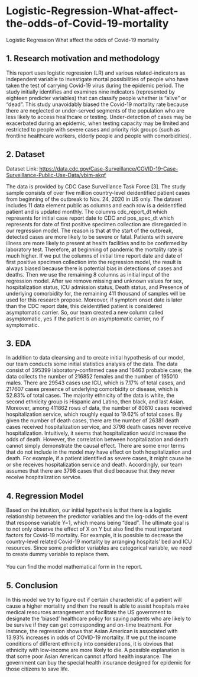 # Logistic-Regression-What-affect-the-odds-of-Covid-19-mortality
Logistic Regression What affect the odds of Covid-19 mortality

## 1. Research motivation and methodology

This report uses logistic regression (LR) and various related-indicators as independent variable to investigate mortal possibilities of people who have taken the test of carrying Covid-19 virus during the epidemic period. The study initially identifies and examines nine indicators (represented by eighteen predicter variables) that can classify people whether is “alive” or “dead”. This study unavoidably biased the Covid-19 mortality rate because there are neglected or under-served segments of the population who are less likely to access healthcare or testing. Under-detection of cases may be exacerbated during an epidemic, when testing capacity may be limited and restricted to people with severe cases and priority risk groups (such as frontline healthcare workers, elderly people and people with comorbidities).

## 2. Dataset

Dataset Link: https://data.cdc.gov/Case-Surveillance/COVID-19-Case-Surveillance-Public-Use-Data/vbim-akqf

The data is provided by CDC Case Surveillance Task Force [3]. The study sample consists of over five million country-level deidentified patient cases from beginning of the outbreak to Nov. 24, 2020 in US only. The dataset includes 11 data element public as columns and each row is a deidentified patient and is updated monthly. The columns cdc_report_dt which represents for initial case report date to CDC and pos_spec_dt which represents for date of first positive specimen collection are disregarded in our regression model. The reason is that at the start of the outbreak, detected cases are more likely to be severe or fatal.
Patients with severe illness are more likely to present at health facilities and to be confirmed by laboratory test. Therefore, at beginning of pandemic the mortality rate is much higher. If we put the columns of initial time report date and date of first positive specimen collection into the regression model, the result is always biased because there is potential bias in detections of cases and deaths.
Then we use the remaining 8 columns as initial input of the regression model. After we remove missing and unknown values for sex, hospitalization status, ICU admission status, Death status, and Presence of underlying comorbidity for, the remaining 411 thousand of samples will be used for this research propose. Moreover, if symptom onset date is later than the CDC report date, this deidentified patient is considered asymptomatic carrier. So, our team created a new column called asymptomatic, yes if the patient is an asymptomatic carrier, no if symptomatic.

## 3. EDA

In addition to data cleansing and to create initial hypothesis of our model, our team conducts some initial statistics analysis of the data. The data consist of 395399 laboratory-confirmed case and 16463 probable case; the data collects the number of 216852 females and the number of 195010 males. There are 29543 cases use ICU, which is 7.17% of total cases, and 217607 cases presence of underlying comorbidity or disease, which is 52.83% of total cases. The majority ethnicity of the data is white, the second ethnicity group is Hispanic and Latino, then black, and last Asian.
Moreover, among 411862 rows of data, the number of 80810 cases received hospitalization service, which roughly equal to 19.62% of total cases. By given the number of death cases, there are the number of 26381 death cases received hospitalization service, and 3798 death cases never receive hospitalization. Intuitively, it seems that hospitalization would increase the odds of death. However, the correlation between hospitalization and death cannot simply demonstrate the causal effect. There are some error terms that do not include in the model may have effect on both hospitalization and death. For example, if a patient identified as severe cases, it might cause he or she receives hospitalization service and death.
Accordingly, our team assumes that there are 3798 cases that died because that they never receive hospitalization service.

## 4. Regression Model

Based on the intuition, our initial hypothesis is that there is a logistic relationship between the predictor variables and the log-odds of the event that response variable Y=1, which means being “dead”. The ultimate goal is to not only observe the effect of X on Y but also find the most important factors for Covid-19 mortality. For example, it is possible to decrease the country-level related Covid-19 mortality by arranging hospitals’ bed and ICU resources. Since some predictor variables are categorical variable, we need to create dummy variable to replace them.
\
\
You can find the model mathematical form in the report.

## 5. Conclusion

In this model we try to figure out if certain characteristic of a patient will cause a higher mortality and then the result is able to assist hospitals make medical resources arrangement and facilitate the US government to designate the ‘biased’ healthcare policy for saving patients who are likely to be survive if they can get corresponding and on-time treatment. For instance, the regression shows that Asian American is associated with 13.93% increases in odds of COVID-19 mortality. If we put the income conditions of different ethnicity into considerations, it is obvious that ethnicity with low-income are more likely to die. A possible explanation is that some poor Asian American cannot afford health insurance. The government can buy the special health insurance designed for epidemic for those citizens to save life.
